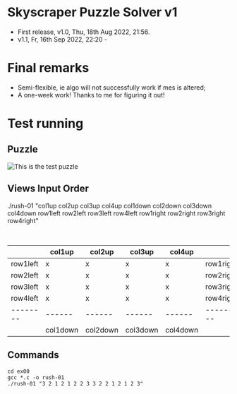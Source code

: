 # Skyscraper Puzzle Solver v1
- First release, v1.0, Thu, 18th Aug 2022, 21:56.
- v1.1, Fr, 16th Sep 2022, 22:20 -

# Final remarks
- Semi-flexible, ie algo will not successfully work 
if mes is altered;
- A one-week work! Thanks to me for figuring it out!

# Test running

## Puzzle
![This is the test puzzle](https://steamuserimages-a.akamaihd.net/ugc/947343292121732592/A6E3950ABFA019E3D5C78A3C202AE6A365FD93C1/)

## Views Input Order
./rush-01 "col1up col2up col3up col4up col1down col2down col3down col4down row1left row2left row3left row4left row1right row2right row3right row4right"

<br />

|          | col1up | col2up | col3up | col4up |           |
| -------- | ------ | ------ | ------ | ------ | --------- |
| row1left |   x    |   x    |   x    |   x    | row1right |
| row2left |   x    |   x    |   x    |   x    | row2right |
| row3left |   x    |   x    |   x    |   x    | row3right |
| row4left |   x    |   x    |   x    |   x    | row4right |
| -------- | ------ | ------ | ------ | ------ | --------- |
|          | col1down | col2down | col3down | col4down |           |

## Commands
```
cd ex00
gcc *.c -o rush-01
./rush-01 "3 2 1 2 1 2 2 3 3 2 2 1 2 1 2 3"
```
